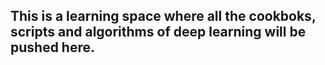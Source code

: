 ## This is a learning space where all the cookboks, scripts and algorithms of deep learning will be pushed here. 
